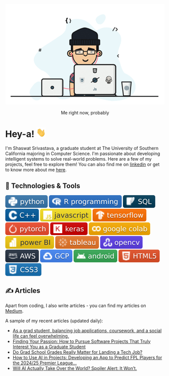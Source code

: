 <div align="center">
  <img src="https://github.com/shaas1704/shaas1704/blob/main/New/coffee%20fall.gif" alt="Header GIF">
  <p>Me right now, probably</p>
</div>

# Hey-a! <img src="https://github.com/shaas1704/shaas1704/blob/main/New/wave.gif" width="30px" height="30px" />

I'm Shaswat Srivastava, a graduate student at The University of Southern California majoring in Computer Science. I'm passionate about developing intelligent systems to solve real-world problems. Here are a few of my projects, feel free to explore them! You can also find me on [linkedin](https://www.linkedin.com/in/shaswatsrivastava/) or get to know more about me [here](https://shaas1704.github.io/).

## 🔧 Technologies & Tools
![](https://github.com/shaas1704/shaas1704/blob/main/New/badges/python-informational.svg)
![](https://github.com/shaas1704/shaas1704/blob/main/New/badges/R%20programming-informational.svg)
![](https://github.com/shaas1704/shaas1704/blob/main/New/badges/SQL-informational.svg)
![](https://github.com/shaas1704/shaas1704/blob/main/New/badges/C%2B%2B-informational.svg)
![](https://github.com/shaas1704/shaas1704/blob/main/New/badges/javascript-informational.svg)
![](https://github.com/shaas1704/shaas1704/blob/main/New/badges/tensorflow-informational.svg)
![](https://github.com/shaas1704/shaas1704/blob/main/New/badges/pytorch-informational.svg)
![](https://github.com/shaas1704/shaas1704/blob/main/New/badges/keras-informational.svg)
![](https://github.com/shaas1704/shaas1704/blob/main/New/badges/google%20colab-informational.svg)
![](https://github.com/shaas1704/shaas1704/blob/main/New/badges/power%20BI-informational.svg)
![](https://github.com/shaas1704/shaas1704/blob/main/New/badges/tableau-informational.svg)
![](https://github.com/shaas1704/shaas1704/blob/main/New/badges/opencv-informational.svg)
![](https://github.com/shaas1704/shaas1704/blob/main/New/badges/AWS-informational.svg)
![](https://github.com/shaas1704/shaas1704/blob/main/New/badges/GCP-informational.svg)
![](https://github.com/shaas1704/shaas1704/blob/main/New/badges/android-informational.svg)
![](https://github.com/shaas1704/shaas1704/blob/main/New/badges/HTML5-informational.svg)
![](https://github.com/shaas1704/shaas1704/blob/main/New/badges/CSS3-informational.svg)

## &#x270d; Articles

Apart from coding, I also write articles - you can find my articles on [Medium](https://medium.com/@shaswat.srivastava.404).

A sample of my recent articles (updated daily):

<!-- BLOG-POST-LIST:START -->

- [As a grad student, balancing job applications, coursework, and a social life can feel overwhelming.](https://medium.com/@shaswat.srivastava.404/as-a-grad-student-balancing-job-applications-coursework-and-a-social-life-can-feel-overwhelming-227beb14ec9d?source=rss-6510cb770b22------2)
- [Finding Your Passion: How to Pursue Software Projects That Truly Interest You as a Graduate Student](https://medium.com/@shaswat.srivastava.404/finding-your-passion-how-to-pursue-software-projects-that-truly-interest-you-as-a-graduate-student-41b6d9dcd541?source=rss-6510cb770b22------2)
- [Do Grad School Grades Really Matter for Landing a Tech Job?](https://medium.com/@shaswat.srivastava.404/do-grad-school-grades-really-matter-for-landing-a-tech-job-07dfc06c0b40?source=rss-6510cb770b22------2)
- [How to Use AI in Projects: Developing an App to Predict FPL Players for the 2024/25 Premier League…](https://medium.com/@shaswat.srivastava.404/how-to-use-ai-in-projects-developing-an-app-to-predict-fpl-players-for-the-2024-25-premier-league-8f924a823003?source=rss-6510cb770b22------2)
- [Will AI Actually Take Over the World? Spoiler Alert: It Won’t.](https://medium.com/@shaswat.srivastava.404/will-ai-actually-take-over-the-world-spoiler-alert-it-wont-e284f78e67bc?source=rss-6510cb770b22------2)
<!-- BLOG-POST-LIST:END -->
